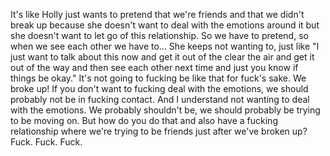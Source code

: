 ﻿It's like Holly just wants to pretend that we're friends and that we didn't break up
because she doesn't want to deal with the emotions around it but she doesn't want to
let go of this relationship.
So we have to pretend, so when we see each other we have to...
She keeps not wanting to, just like "I just want to talk about this now and get it out
of the clear the air and get it out of the way and then see each other next time and
just you know if things be okay."
It's not going to fucking be like that for fuck's sake.
We broke up!
If you don't want to fucking deal with the emotions, we should probably not be in fucking
contact.
And I understand not wanting to deal with the emotions.
We probably shouldn't be, we should probably be trying to be moving on.
But how do you do that and also have a fucking relationship where we're trying to be friends
just after we've broken up?
Fuck.
Fuck.
Fuck.
